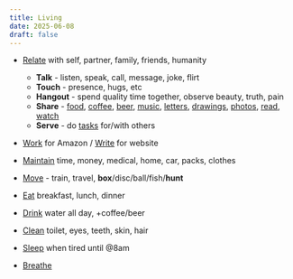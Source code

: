```yaml
---
title: Living
date: 2025-06-08
draft: false
---
```

- [Relate](/relating) with self, partner, family, friends, humanity
	- **Talk** - listen, speak, call, message, joke, flirt
	- **Touch** - presence, hugs, etc
	- **Hangout** - spend quality time together, observe beauty, truth, pain
	- **Share** - [food](/food), [coffee](/coffee), [beer](/beer), [music](/music), [letters](/writing), [drawings](/drawing), [photos](/photographing), [read](/reading), [watch](/watching)
	- **Serve** - do [tasks](/living) for/with others

- [Work](/working) for Amazon / [Write](/writing) for website
- [Maintain](/maintaining) time, money, medical, home, car, packs, clothes

- [Move](/moving) - train, travel, **box**/disc/ball/fish/**hunt**
- [Eat](/eating) breakfast, lunch, dinner
- [Drink](/drinking) water all day, +coffee/beer
- [Clean](/cleaning) toilet, eyes, teeth, skin, hair
- [Sleep](/sleeping) when tired until @8am
- [Breathe](/breathing)